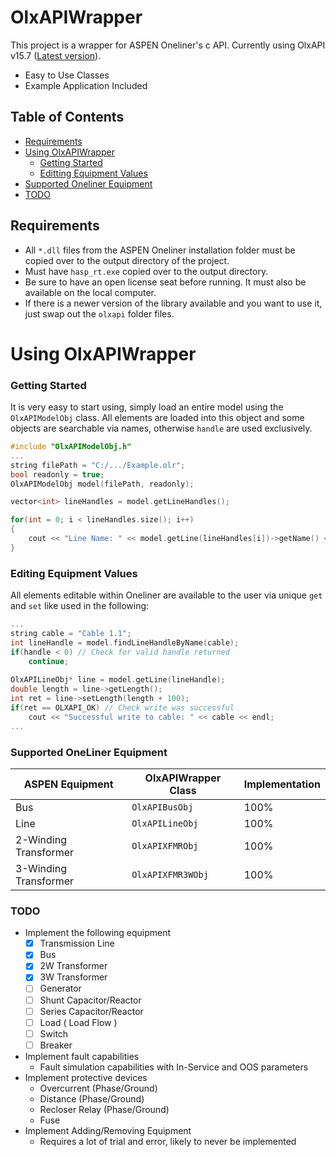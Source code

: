 
# OlxAPIWrapper

This project is a wrapper for ASPEN Oneliner's c API. Currently using OlxAPI v15.7 ([Latest version](https://github.com/aspeninc/TestBenchOlxAPI/tree/master)).

- Easy to Use Classes
- Example Application Included

## Table of Contents
 - [Requirements](#requirements)
 - [Using OlxAPIWrapper](#using-olxapiwrapper)
    - [Getting Started](#getting-started)
    - [Editting Equipment Values](#editing-equipment-values)
 - [Supported Oneliner Equipment](#supported-oneliner-equipment)
 - [TODO](/#todo)

## Requirements

- All `*.dll` files from the ASPEN Oneliner installation folder must be copied over to the output directory of the project.
- Must have `hasp_rt.exe` copied over to the output directory.
- Be sure to have an open license seat before running. It must also be available on the local computer.
- If there is a newer version of the library available and you want to use it, just swap out the `olxapi` folder files.

# Using OlxAPIWrapper<a name="using-olxapiwrapper"></a>
### Getting Started<a name="getting-started"></a>

It is very easy to start using, simply load an entire model using the ```OlxAPIModelObj``` class. All elements are loaded into this object and some objects are searchable via names, otherwise ```handle``` are used exclusively.

```cpp
#include "OlxAPIModelObj.h"
...
string filePath = "C:/.../Example.olr";
bool readonly = true;
OlxAPIModelObj model(filePath, readonly);

vector<int> lineHandles = model.getLineHandles();

for(int = 0; i < lineHandles.size(); i++)
{
    cout << "Line Name: " << model.getLine(lineHandles[i])->getName() << endl; // Print line name
}
```
### Editing Equipment Values<a name="editing-equipment-values"></a>
All elements editable within Oneliner are available to the user via unique ```get``` and ```set``` like used in the following:

```cpp
...
string cable = "Cable 1.1";
int lineHandle = model.findLineHandleByName(cable);
if(handle < 0) // Check for valid handle returned
    continue;
    
OlxAPILineObj* line = model.getLine(lineHandle);
double length = line->getLength();
int ret = line->setLength(length + 100);
if(ret == OLXAPI_OK) // Check write was successful
    cout << "Successful write to cable: " << cable << endl;
...
```

### Supported OneLiner Equipment<a name="supported-oneliner-equipment"></a>
|ASPEN Equipment |OlxAPIWrapper Class | Implementation |
|--|--|--|
|Bus| ``` OlxAPIBusObj ``` | 100% |
|Line| ``` OlxAPILineObj ``` | 100%|
|2-Winding Transformer| ``` OlxAPIXFMRObj ``` |100%|
|3-Winding Transformer| ``` OlxAPIXFMR3WObj ``` |100%|

### TODO

 - Implement the following equipment
	 - [x] Transmission Line
	 - [x] Bus
	 - [X] 2W Transformer
	 - [x] 3W Transformer
	 - [ ] Generator
	 - [ ] Shunt Capacitor/Reactor
	 - [ ] Series Capacitor/Reactor
	 - [ ] Load ( Load Flow )
	 - [ ] Switch
	 - [ ] Breaker
 - Implement fault capabilities
	- Fault simulation capabilities with In-Service and OOS parameters
 - Implement protective devices
	 - Overcurrent (Phase/Ground)
	 - Distance (Phase/Ground)
	 - Recloser Relay (Phase/Ground)
	 - Fuse
 - Implement Adding/Removing Equipment
	 - Requires a lot of trial and error, likely to never be implemented

